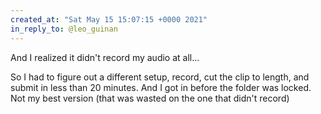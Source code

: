 ```yaml
---
created_at: "Sat May 15 15:07:15 +0000 2021"
in_reply_to: @leo_guinan
---
```


And I realized it didn't record my audio at all...

So I had to figure out a different setup, record, cut the clip to length, and submit in less than 20 minutes. And I got in before the folder was locked. Not my best version (that was wasted on the one that didn't record)